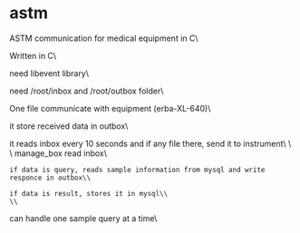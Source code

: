 # astm
ASTM communication for medical equipment in C\\ 

Written in C\\

need libevent library\\

need /root/inbox and /root/outbox folder\\

One file communicate with equipment (erba-XL-640)\\

  it store received data in outbox\\
  
  it reads inbox every 10 seconds and if any file there, send it to instrument\\
  \\
  \\
  manage_box read inbox\\
  
    if data is query, reads sample information from mysql and write responce in outbox\\
    
    if data is result, stores it in mysql\\
    \\
  can handle one sample query at a time\\
  
